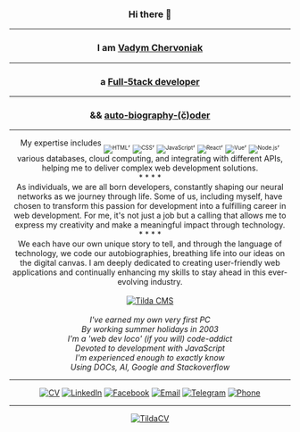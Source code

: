 <!-- <div align="center">
<picture width="50">
  <source media="(prefers-color-scheme: dark)" srcset="https://user-images.githubusercontent.com/25423296/163456776-7f95b81a-f1ed-45f7-b7ab-8fa810d529fa.png">
  <source media="(prefers-color-scheme: light)" srcset="https://user-images.githubusercontent.com/25423296/163456779-a8556205-d0a5-45e2-ac17-42d089e3c3f8.png">
  <img alt="Shows an illustrated sun in light mode and a moon with stars in dark mode." src="https://user-images.githubusercontent.com/25423296/163456779-a8556205-d0a5-45e2-ac17-42d089e3c3f8.png">
</picture>
</div> -->

<div align="center"><h3>Hi there 👋</h3></div>
<hr>
<div align="center"><h3>I am <a href="https://bit.ly/Full-5tack">Vadym Chervoniak</a></h3></div>
<hr>
<div align="center"><h3>a <a href="https://vadym4che.tilda.ws/">Full-5tack developer</a></h3></div>
<hr>
<div align="center"><h3>&& <a href="https://vadym4che.github.io/cv/">auto-biography-(č)oder</a></h3></div>
<hr>

<div align="center">
My expertise includes
<sub><sub><img alt="HTML" src="https://img.shields.io/badge/HTML-green"></sub></sub>,
<sub><sub><img alt="CSS" src="https://img.shields.io/badge/CSS-green"></sub></sub>,
<sub><sub><img alt="JavaScript" src="https://img.shields.io/badge/JavaScript-green"></sub></sub>,
<sub><sub><img alt="React" src="https://img.shields.io/badge/React-green"></sub></sub>,
<sub><sub><img alt="Vue" src="https://img.shields.io/badge/Vue-green"></sub></sub>,
<sub><sub><img alt="Node.js" src="https://img.shields.io/badge/Node.js-green"></sub></sub>,
various databases, cloud computing, and integrating with different APIs, helping me to deliver complex web development solutions.
<div>
*  *  *  *
<div align="center">
As individuals, we are all born developers, constantly shaping our neural networks as we journey through life.  
Some of us, including myself, have chosen to transform this passion for development into a fulfilling career in web development.  
For me, it's not just a job but a calling that allows me to express my creativity and make a meaningful impact through technology.
</div>
*  *  *  *
<div align="center">
We each have our own unique story to tell, and through the language of technology, we code our autobiographies, breathing life into our ideas on the digital canvas.  
I am deeply dedicated to creating user-friendly web applications and continually enhancing my skills to stay ahead in this ever-evolving industry.  
</div>
<br>
<div align="center">
<a href="https://vadym4che.tilda.ws/"><img alt="Tilda CMS" src="https://github.com/vadym4che/cv/blob/main/public/favicon.png"></a>  
</div>
<br>
<div align="center"><i>I've earned my own very first PC</i></div>  
<div align="center"><i>By working summer holidays in 2003</i></div>  
<div align="center"><i>I'm a 'web dev loco' (if you will) code-addict</i></div>  
<div align="center"><i>Devoted to development with JavaScript</i></div>  
<div align="center"><i>I'm experienced enough to exactly know</i></div>  
<div align="center"><i>Using DOCs, AI, Google and Stackoverflow</i></div>  

<hr>

[![CV](https://img.shields.io/badge/CV-vadym4che-green)](https://bit.ly/Full-5tack)
[![LinkedIn](https://img.shields.io/badge/LinkedIn-vadym4che-green)](https://www.linkedin.com/in/vadym4che/)
[![Facebook](https://img.shields.io/badge/Facebook-vadym4che-green)](https://www.facebook.com/vadym4che/)
[![Email](https://img.shields.io/badge/Email-vadym4che%40gmail.com-green)](mailto:vadym4che@gmail.com)
[![Telegram](https://img.shields.io/badge/Telegram-vadym4che-green)](https://t.me/vadym4che)
[![Phone](https://img.shields.io/badge/Phone-%2B380505444199-green)](tel:+380505444199)

<!--
**vadym4che/vadym4che** is a ✨ _special_ ✨ repository because its `README.md` (this file) appears on your GitHub profile.

Here are some ideas to get you started:

- 🔭 I’m currently working on ...
- 🌱 I’m currently learning ...
- 👯 I’m looking to collaborate on ...
- 🤔 I’m looking for help with ...
- 💬 Ask me about ...
- 📫 How to reach me: ...
- 😄 Pronouns: ...
- ⚡ Fun fact: ...
-->
<hr>

[![TildaCV](https://github.com/vadym4che/vadym4che/blob/main/cover-picture.png)](https://vadym4che.tilda.ws/)